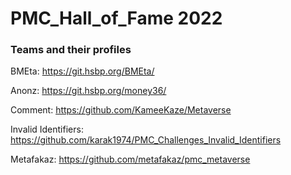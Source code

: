 # PMC_Hall_of_Fame 2022

### Teams and their profiles
BMEta: https://git.hsbp.org/BMEta/

Anonz: https://git.hsbp.org/money36/

Comment: https://github.com/KameeKaze/Metaverse

Invalid Identifiers: https://github.com/karak1974/PMC_Challenges_Invalid_Identifiers

Metafakaz: https://github.com/metafakaz/pmc_metaverse
